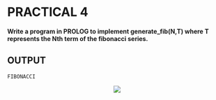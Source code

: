 # PRACTICAL 4
**Write a program in PROLOG to implement generate_fib(N,T) where T represents the Nth term of the fibonacci series.**

## OUTPUT

`FIBONACCI`
<p align="center">
<img src="https://user-images.githubusercontent.com/68191677/218273279-3fa865da-bb29-485a-a144-6ed39ecec0e7.png"  />
</p>